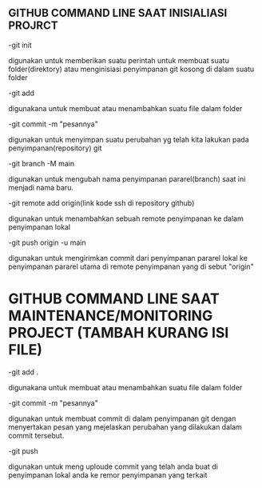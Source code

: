 ## GITHUB COMMAND LINE SAAT INISIALIASI PROJRCT 

-git init 

digunakan untuk memberikan suatu perintah untuk membuat suatu folder(direktory) atau menginisiasi penyimpanan git kosong di dalam suatu folder

-git add 

digunakana untuk membuat atau menambahkan suatu file dalam folder

-git commit -m "pesannya"

digunakan untuk menyimpan suatu perubahan yg telah kita lakukan pada penyimpanan(repository) git 

-git branch -M main

digunakan untuk mengubah nama penyimpanan pararel(branch) saat ini menjadi nama baru.

-git remote add origin(link kode ssh di repository github)

digunakan untuk menambahkan sebuah remote penyimpanan ke dalam penyimpanan lokal

-git push origin -u main

digunakan untuk mengirimkan commit dari penyimpanan pararel lokal ke penyimpanan pararel utama di remote penyimpanan yang di sebut "origin"

# GITHUB COMMAND LINE SAAT MAINTENANCE/MONITORING PROJECT (TAMBAH KURANG ISI FILE)

-git add .

digunakana untuk membuat atau menambahkan suatu file dalam folder

-git commit -m "pesannya"

digunakan untuk membuat commit di dalam penyimpanan git dengan menyertakan pesan yang mejelaskan perubahan yang dilakukan dalam commit tersebut.

-git push

digunakan untuk meng uploude commit yang telah anda buat di penyimpanan lokal anda ke remor penyimpanan yang terkait
